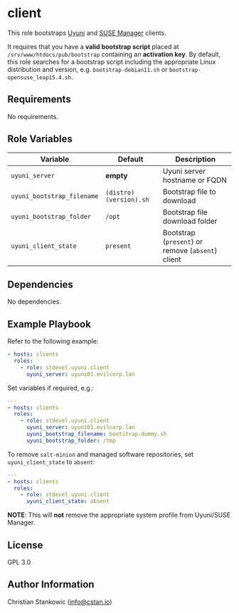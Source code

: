 # client

This role bootstraps [Uyuni](https://uyuni-project.org) and [SUSE Manager](https://www.suse.com/products/suse-manager/) clients.

It requires that you have a **valid bootstrap script** placed at `/srv/www/htdocs/pub/bootstrap` containing an **activation key**. By default, this role searches for a bootstrap script including the appropriate Linux distribution and version, e.g. `bootstrap-debian11.sh` or `bootstrap-opensuse_leap15.4.sh`.

## Requirements

No requirements.

## Role Variables

| Variable | Default | Description |
| -------- | ------- | ----------- |
| `uyuni_server` | **empty** | Uyuni server hostname or FQDN |
| `uyuni_bootstrap_filename` | `(distro)(version).sh` | Bootstrap file to download |
| `uyuni_bootstrap_folder` | `/opt` | Bootstrap file download folder |
| `uyuni_client_state` | `present` | Bootstrap (`present`) or remove (`absent`) client |

## Dependencies

No dependencies.

## Example Playbook

Refer to the following example:

```yaml
- hosts: clients
  roles:
    - role: stdevel.uyuni.client
      uyuni_server: uyuni01.evilcorp.lan
```

Set variables if required, e.g.:

```yaml
---
- hosts: clients
  roles:
    - role: stdevel.uyuni.client
      uyuni_server: uyuni01.evilcorp.lan
      uyuni_bootstrap_filename: bootstrap-dummy.sh
      uyuni_bootstrap_folder: /tmp
```

To remove `salt-minion` and managed software repositories, set `uyuni_client_state` to `absent`:

```yaml
---
- hosts: clients
  roles:
    - role: stdevel.uyuni.client
      uyuni_client_state: absent
```

**NOTE**: This will **not** remove the appropriate system profile from Uyuni/SUSE Manager.

## License

GPL 3.0

## Author Information

Christian Stankowic (info@cstan.io)
